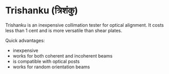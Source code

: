 # Trishanku (त्रिशंकु)

Trishanku is an inexpensive collimation tester for optical alignment.
It costs less than 1 cent and is more versatile than shear plates.

Quick advantages:
- inexpensive
- works for both coherent and incoherent beams
- is compatible with optical posts
- works for random orientation beams 
